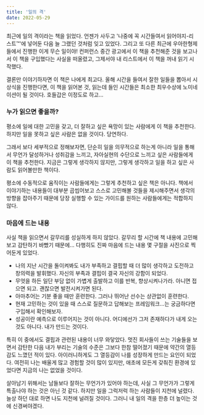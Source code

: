 ```yaml
---
title: '일의 격'
date: 2022-05-29
---
```


최근에 일의 격이라는 책을 읽었다. 언젠가 사두고 '나중에 꼭 시간들여서 읽어야지-리스트™️'에 넣어둔 다음 늘 그랬던 것처럼 잊고 있었다. 그리고 또 다른 최근에 우아한형제들에서 진행한 이게 무슨 일이야! 컨퍼런스 중간 광고에서 이 책을 추천해준 것을 보고나서 이 책을 구입했다는 사실을 떠올렸고, 그제서야 내 리스트에서 이 책을 꺼내 읽기 시작했다.

결론만 이야기하자면 이 책은 나에게 최고다. 올해 시간을 들여서 잘한 일들을 뽑아서 시상식을 진행한다면, 이 책을 읽어본 것, 읽는데 들인 시간들은 최소한 최우수상에 노미네이션이 될 것이다. 호들갑은 이정도로 하고...

### 누가 읽으면 좋을까?

평소에 일에 대한 고민을 갖고, 더 잘하고 싶은 욕망이 있는 사람에게 이 책을 추천한다. 하지만 일을 못하고 싶은 사람은 없을 것이다. 당연하다.

그래서 보다 세부적으로 정해보자면, 단순히 일을 의무적으로 하는게 아니라 일을 통해서 무언가 달성하거나 성취감을 느끼고, 자아실현의 수단으로 느끼고 싶은 사람들에게 이 책을 추천한다. 지금은 그렇게 생각하지 않지만, 그렇게 생각하고 일을 하고 싶은 사람도 읽어볼만한 책이다.

평소에 수동적으로 움직이는 사람들에게는 그렇게 추천하고 싶은 책은 아니다. 책에서 이야기하는 내용들이 대부분 곱씹어보고 스스로 고민해볼 것들을 제시해주면서 생각의 방향을 잡아주기 때문에 당장 실행할 수 있는 가이드를 원하는 사람들에게는 적합하지 않다.

### 마음에 드는 내용

사실 책을 읽으면서 갈무리를 성실하게 하지 않았다. 갈무리 할 시간에 책 내용에 고민해보고 감탄하기 바빴기 때문에... 다행히도 진짜 마음에 드는 내용 몇 구절을 사진으로 찍어둔게 있었다.

- 나의 지난 시간을 돌이켜봐도 내가 부족하고 결핍할 때 더 많이 생각하고 도전하고 창의력을 발휘했다. 자신의 부족과 결핍이 결국 자신의 강함이 되었다.
- 무엇을 하든 일단 부담 없이 가볍게 출발하고 이를 반복, 향상시켜나가라. 아니면 접으면 되고. 괜찮으면 발전시켜가면 된다.
- 아마추어는 기분 좋을 때만 훈련한다. 그러나 뛰어난 선수는 상관없이 훈련한다.
- 현재 고민하는 것이 있을 때 스스로 질문하고 답해보는 프레임워크...는 궁금하다면 구입해서 확인해보자.
- 성공이란 예측으로 이루어지는 것이 아니다. 어디에선가 그저 존재하다가 내게 오는 것도 아니다. 내가 만드는 것이다.

특히 이 중에서도 결핍과 관련된 내용이 너무 와닿았다. 멋진 회사들이 쓰는 기술들을 보면서 감탄한 다음 내가 부리는 기술의 수준은 그보다 한참 떨어졌기 때문에 약간의 열등감도 느꼈던 적이 있다. 아이러니하게도 그 열등감이 나를 성장하게 만드는 요인이 되었다. 여전히 나는 배울게 많고 경험할 것이 많이 있지만, 애초에 모든게 갖춰진 환경에 있었다면 지금의 나는 없었을 것이다.

살아남기 위해서는 남들보다 잘하는 무언가가 있어야 하는데, 사실 그 무언가가 그렇게 특출나야 하는 것은 아닌 것 같다. 하지만 일을 그럭저럭 하는 사람들이 지천에 널렸다. 늘상 하던 대로 하면 나도 지천에 널려질 것이다. 그러니 내 일의 격을 한층 더 높이는 것에 신경써야겠다.
